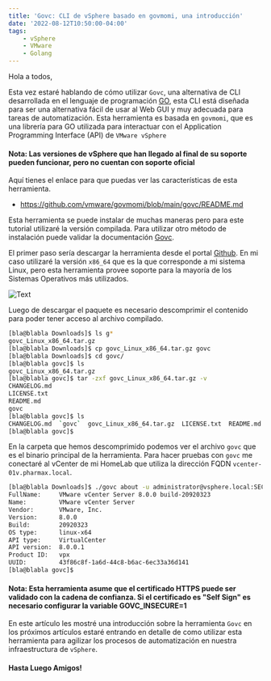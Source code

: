 ```yaml
---
title: 'Govc: CLI de vSphere basado en govmomi, una introducción'
date: '2022-08-12T10:50:00-04:00'
tags:
    - vSphere
    - VMware
    - Golang
---
```


Hola a todos,

Esta vez estaré hablando de cómo utilizar `Govc`, una alternativa de CLI desarrollada en el lenguaje de programación [GO](https://go.dev/), esta CLI está diseñada para ser una alternativa fácil de usar al Web GUI y muy adecuada para tareas de automatización. Esta herramienta es basada en `govmomi`, que es una librería para GO utilizada para interactuar con el Application Programming Interface (API) de `VMware vSphere`

#### Nota: Las versiones de vSphere que han llegado al final de su soporte pueden funcionar, pero no cuentan con soporte oficial

Aquí tienes el enlace para que puedas ver las características de esta herramienta.

- <https://github.com/vmware/govmomi/blob/main/govc/README.md>

Esta herramienta se puede instalar de muchas maneras pero para este tutorial utilizaré la versión compilada. Para utilizar otro método de instalación puede validar la documentación [Govc](https://github.com/vmware/govmomi/tree/main/govc#installation).

El primer paso sería descargar la herramienta desde el portal [Github](https://github.com/vmware/govmomi/releases). En mi caso utilizaré la versión `x86_64` que es la que corresponde a mi sistema Linux, pero esta herramienta provee soporte para la mayoría de los Sistemas Operativos más utilizados.

![Text](/img/2022/vmware-govc-intro/govc_download_x86.webp#center)

Luego de descargar el paquete es necesario descomprimir el contenido para poder tener acceso al archivo compilado.

```sh
[bla@blabla Downloads]$ ls g*
govc_Linux_x86_64.tar.gz
[bla@blabla Downloads]$ cp govc_Linux_x86_64.tar.gz govc
[bla@blabla Downloads]$ cd govc/
[bla@blabla govc]$ ls
govc_Linux_x86_64.tar.gz
[bla@blabla govc]$ tar -zxf govc_Linux_x86_64.tar.gz -v
CHANGELOG.md
LICENSE.txt
README.md
govc
[bla@blabla govc]$ ls
CHANGELOG.md  `govc`  govc_Linux_x86_64.tar.gz  LICENSE.txt  README.md
[bla@blabla govc]$ 
```

En la carpeta que hemos descomprimido podemos ver el archivo `govc` que es el binario principal de la herramienta. Para hacer pruebas con `govc` me conectaré al vCenter de mi HomeLab que utiliza la dirección FQDN `vcenter-01v.pharmax.local`.

```sh
[bla@blabla Downloads]$ ./govc about -u administrator@vsphere.local:SECUREPASSWORD@vcenter-01v.pharmax.local
FullName:     VMware vCenter Server 8.0.0 build-20920323
Name:         VMware vCenter Server
Vendor:       VMware, Inc.
Version:      8.0.0
Build:        20920323
OS type:      linux-x64
API type:     VirtualCenter
API version:  8.0.0.1
Product ID:   vpx
UUID:         43f86c8f-1a6d-44c8-b6ac-6ec33a36d141
[bla@blabla govc]$ 
```

#### Nota: Esta herramienta asume que el certificado HTTPS puede ser validado con la cadena de confianza. Si el certificado es "Self Sign" es necesario configurar la variable GOVC_INSECURE=1

En este artículo les mostré una introducción sobre la herramienta `Govc` en los próximos artículos estaré entrando en detalle de como utilizar esta herramienta para agilizar los procesos de automatización en nuestra infraestructura de `vSphere`.

#### Hasta Luego Amigos!
